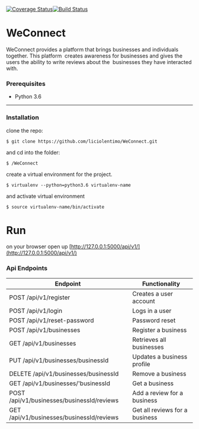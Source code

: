 [![Coverage Status](https://coveralls.io/repos/github/liciolentimo/WeConnect/badge.svg?branch=challenge2)](https://coveralls.io/github/liciolentimo/WeConnect?branch=challenge2)[![Build Status](https://travis-ci.org/liciolentimo/WeConnect.svg?branch=challenge2)](https://travis-ci.org/liciolentimo/WeConnect)

# WeConnect
WeConnect provides a platform that brings businesses and individuals together. This platform  creates awareness for businesses and gives the users the ability to write reviews about the  businesses they have interacted with.
### Prerequisites

* Python 3.6
____

### Installation

clone the repo:
```
$ git clone https://github.com/liciolentimo/WeConnect.git
```
and cd into the folder:
```
$ /WeConnect
```
create a virtual environment for the project.
```
$ virtualenv --python=python3.6 virtualenv-name
```
and activate virtual environment
```
$ source virtualenv-name/bin/activate
```
# Run
on your browser open up [http://127.0.0.1:5000/api/v1/](http://127.0.0.1:5000/api/v1/)
### Api Endpoints

| Endpoint | Functionality |
| -------- | ------------- |
| POST /api/v1/register | Creates a user account |
| POST /api/v1/login | Logs in a user |
| POST /api/v1/reset-password  | Password reset |
| POST /api/v1/businesses | Register a business |
| GET /api/v1/businesses  | Retrieves all businesses |
| PUT /api/v1/businesses/businessId | Updates a business profile |
| DELETE /api/v1/businesses/businessId | Remove a business |
| GET /api/v1/businesses/'businessId | Get a business |
| POST /api/v1/businesses/businessId/reviews | Add a review for a business |
| GET /api/v1/businesses/businessId/reviews | Get all reviews for a business |
